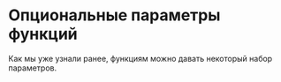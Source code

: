 # Опциональные параметры функций

Как мы уже узнали ранее, функциям можно давать некоторый набор параметров. 